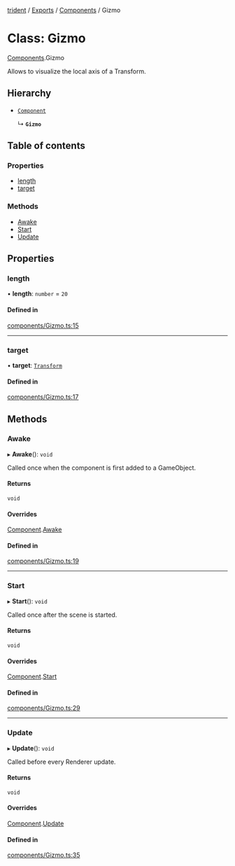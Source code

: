 [trident](../README.md) / [Exports](../modules.md) / [Components](../modules/Components.md) / Gizmo

# Class: Gizmo

[Components](../modules/Components.md).Gizmo

Allows to visualize the local axis of a Transform.

## Hierarchy

- [`Component`](Components.Component.md)

  ↳ **`Gizmo`**

## Table of contents

### Properties

- [length](Components.Gizmo.md#length)
- [target](Components.Gizmo.md#target)

### Methods

- [Awake](Components.Gizmo.md#awake)
- [Start](Components.Gizmo.md#start)
- [Update](Components.Gizmo.md#update)

## Properties

### length

• **length**: `number` = `20`

#### Defined in

[components/Gizmo.ts:15](https://github.com/AIFanatic/Trident/blob/a1de164/src/components/Gizmo.ts#L15)

___

### target

• **target**: [`Transform`](Components.Transform.md)

#### Defined in

[components/Gizmo.ts:17](https://github.com/AIFanatic/Trident/blob/a1de164/src/components/Gizmo.ts#L17)

## Methods

### Awake

▸ **Awake**(): `void`

Called once when the component is first added to a GameObject.

#### Returns

`void`

#### Overrides

[Component](Components.Component.md).[Awake](Components.Component.md#awake)

#### Defined in

[components/Gizmo.ts:19](https://github.com/AIFanatic/Trident/blob/a1de164/src/components/Gizmo.ts#L19)

___

### Start

▸ **Start**(): `void`

Called once after the scene is started.

#### Returns

`void`

#### Overrides

[Component](Components.Component.md).[Start](Components.Component.md#start)

#### Defined in

[components/Gizmo.ts:29](https://github.com/AIFanatic/Trident/blob/a1de164/src/components/Gizmo.ts#L29)

___

### Update

▸ **Update**(): `void`

Called before every Renderer update.

#### Returns

`void`

#### Overrides

[Component](Components.Component.md).[Update](Components.Component.md#update)

#### Defined in

[components/Gizmo.ts:35](https://github.com/AIFanatic/Trident/blob/a1de164/src/components/Gizmo.ts#L35)
